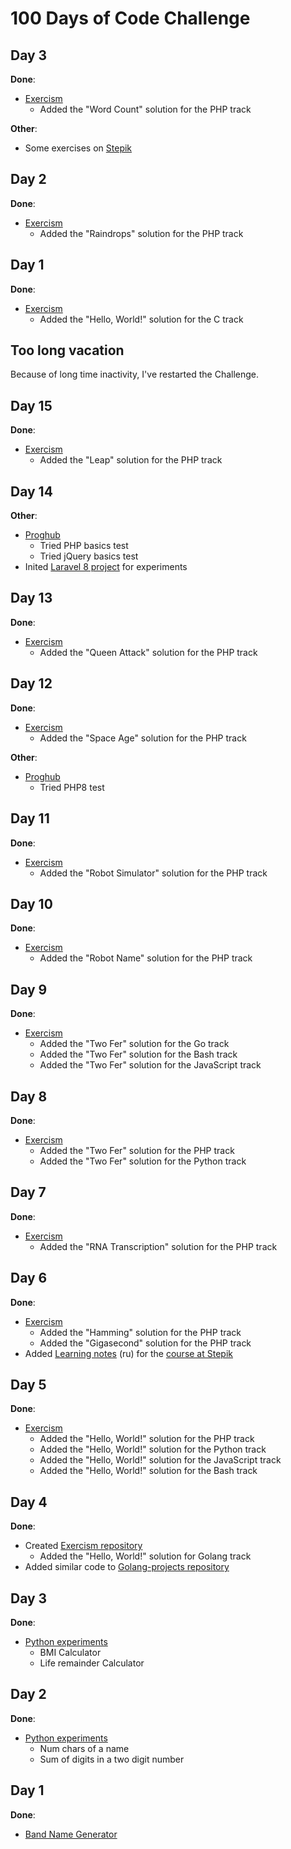 # 100 Days of Code Challenge


## Day 3

**Done**:

- [Exercism](https://github.com/ozor/Exercism)
  - Added the "Word Count" solution for the PHP track

**Other**:

- Some exercises on [Stepik](https://stepik.org/users/492241)


## Day 2

**Done**:

- [Exercism](https://github.com/ozor/Exercism)
  - Added the "Raindrops" solution for the PHP track


## Day 1

**Done**:

- [Exercism](https://github.com/ozor/Exercism)
  - Added the "Hello, World!" solution for the C track


## Too long vacation

Because of long time inactivity, I've restarted the Challenge.


## Day 15

**Done**: 

- [Exercism](https://github.com/ozor/Exercism)
  - Added the "Leap" solution for the PHP track


## Day 14

**Other**: 

- [Proghub](https://proghub.ru/profile/dushakov)
  - Tried PHP basics test
  - Tried jQuery basics test
- Inited [Laravel 8 project](https://github.com/ozor/laravel-experiments) for experiments


## Day 13

**Done**: 

- [Exercism](https://github.com/ozor/Exercism)
  - Added the "Queen Attack" solution for the PHP track


## Day 12

**Done**: 

- [Exercism](https://github.com/ozor/Exercism)
  - Added the "Space Age" solution for the PHP track

**Other**: 

- [Proghub](https://proghub.ru/profile/dushakov)
  - Tried PHP8 test


## Day 11

**Done**: 

- [Exercism](https://github.com/ozor/Exercism)
  - Added the "Robot Simulator" solution for the PHP track


## Day 10

**Done**: 

- [Exercism](https://github.com/ozor/Exercism)
  - Added the "Robot Name" solution for the PHP track



## Day 9

**Done**: 

- [Exercism](https://github.com/ozor/Exercism)
  - Added the "Two Fer" solution for the Go track
  - Added the "Two Fer" solution for the Bash track
  - Added the "Two Fer" solution for the JavaScript track


## Day 8

**Done**: 

- [Exercism](https://github.com/ozor/Exercism)
  - Added the "Two Fer" solution for the PHP track
  - Added the "Two Fer" solution for the Python track


## Day 7

**Done**: 

- [Exercism](https://github.com/ozor/Exercism)
  - Added the "RNA Transcription" solution for the PHP track


## Day 6

**Done**: 

- [Exercism](https://github.com/ozor/Exercism)
  - Added the "Hamming" solution for the PHP track
  - Added the "Gigasecond" solution for the PHP track
- Added [Learning notes](https://github.com/ozor/Golang-projects/tree/master/stepik) (ru) for the [course at Stepik](https://stepik.org/course/54403)


## Day 5

**Done**: 

- [Exercism](https://github.com/ozor/Exercism)
  - Added the "Hello, World!" solution for the PHP track
  - Added the "Hello, World!" solution for the Python track
  - Added the "Hello, World!" solution for the JavaScript track
  - Added the "Hello, World!" solution for the Bash track


## Day 4

**Done**: 

- Created [Exercism repository](https://github.com/ozor/Exercism)
  - Added the "Hello, World!" solution for Golang track
- Added similar code to [Golang-projects repository](https://github.com/ozor/Golang-projects/blob/master/exercises/hello_world.go)


## Day 3

**Done**: 

- [Python experiments](https://github.com/ozor/python3-projects/tree/master/experiments/002)
  - BMI Calculator
  - Life remainder Calculator


## Day 2

**Done**: 

- [Python experiments](https://github.com/ozor/python3-projects/tree/master/experiments/001)
  - Num chars of a name
  - Sum of digits in a two digit number


## Day 1

**Done**: 

- [Band Name Generator](https://github.com/ozor/python3-projects/tree/master/band-name-generator)

